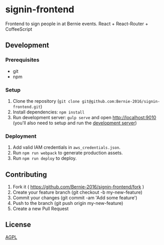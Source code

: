 # signin-frontend

Frontend to sign people in at Bernie events. React + React-Router + CoffeeScript

## Development

### Prerequisites

* git
* npm

### Setup

1. Clone the repository (`git clone git@github.com:Bernie-2016/signin-frontend.git`)
2. Install dependencies: `npm install`
3. Run development server: `gulp serve` and open [http://localhost:9010](http://localhost:9010) (you'll also need to setup and run the [development server](https://github.com/Bernie-2016/signin-api))

### Deployment

1. Add valid IAM credentials in `aws_credentials.json`.
2. Run `npm run webpack` to generate production assets.
3. Run `npm run deploy` to deploy.

## Contributing

1. Fork it ( https://github.com/Bernie-2016/signin-frontend/fork )
2. Create your feature branch (git checkout -b my-new-feature)
3. Commit your changes (git commit -am 'Add some feature')
4. Push to the branch (git push origin my-new-feature)
5. Create a new Pull Request

## License

[AGPL](http://www.gnu.org/licenses/agpl-3.0.en.html)